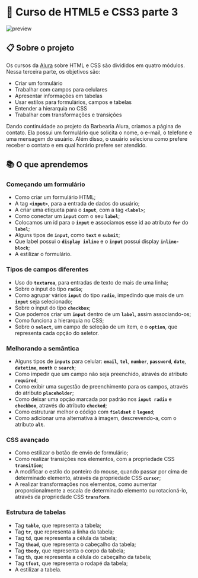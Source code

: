 # 🚀 Curso de HTML5 e CSS3 parte 3
![preview](https://github.com/nathaliagomes/alura-html5-css3-parte3/blob/main/.github/html5-css3-parte3-banner.PNG)

## 📋 Sobre o projeto

Os cursos da [Alura](https://www.alura.com.br/) sobre HTML e CSS são divididos em quatro módulos. Nessa terceira parte, os objetivos são:

* Criar um formulário
* Trabalhar com campos para celulares
* Apresentar informações em tabelas
* Usar estilos para formulários, campos e tabelas
* Entender a hierarquia no CSS
* Trabalhar com transformações e transições

Dando continuidade ao projeto da Barbearia Alura, criamos a página de contato. Ela possui um formulário que solicita o nome, 
o e-mail, o telefone e uma mensagem do usuário. Além disso, o usuário seleciona como prefere receber o contato e em qual horário prefere ser atendido. 

## 📚 O que aprendemos

### Começando um formulário

* Como criar um formulário HTML;
* A tag **`<input>`**, para a entrada de dados do usuário;
* A criar uma etiqueta para o **`input`**, com a tag **`<label>`**;
* Como conectar um **`input`** com o seu **`label`**;
* Colocamos um id para o **`input`** e associamos esse id ao atributo **`for`** do **`label`**;
* Alguns tipos de **`input`**, como **`text`** e **`submit`**;
* Que label possui o **`display inline`** e o **`input`** possui display **`inline-block`**;
* A estilizar o formulário.

### Tipos de campos diferentes

* Uso do **`textarea`**, para entradas de texto de mais de uma linha;
* Sobre o input do tipo **`radio`**;
* Como agrupar vários **`input`** do tipo **`radio`**, impedindo que mais de um **`input`** seja selecionado;
* Sobre o input do tipo **`checkbox`**;
* Que podemos criar um **`input`** dentro de um **`label`**, assim associando-os;
* Como funciona a hierarquia no CSS;
* Sobre o **`select`**, um campo de seleção de um item, e o **`option`**, que representa cada opção do seletor.

### Melhorando a semântica 

* Alguns tipos de **`inputs`** para celular: **`email`**, **`tel`**, **`number`**, **`password`**, **`date`**, **`datetime`**, **`month`** e **`search`**;
* Como impedir que um campo não seja preenchido, através do atributo **`required`**;
* Como exibir uma sugestão de preenchimento para os campos, através do atributo **`placeholder`**;
* Como deixar uma opção marcada por padrão nos **`input radio`** e **`checkbox`**, através do atributo **`checked`**;
* Como estruturar melhor o código com **`fieldset`** e **`legend`**;
* Como adicionar uma alternativa à imagem, descrevendo-a, com o atributo **`alt`**.

### CSS avançado

* Como estilizar o botão de envio de formulário;
* Como realizar transições nos elementos, com a propriedade CSS **`transition`**;
* A modificar o estilo do ponteiro do mouse, quando passar por cima de determinado elemento, através da propriedade CSS **`cursor`**;
* A realizar transformações nos elementos, como aumentar proporcionalmente a escala de determinado elemento ou rotacioná-lo, através da propriedade CSS **`transform`**.

### Estrutura de tabelas

* Tag **`table`**, que representa a tabela;
* Tag **`tr`**, que representa a linha da tabela;
* Tag **`td`**, que representa a célula da tabela;
* Tag **`thead`**, que representa o cabeçalho da tabela;
* Tag **`tbody`**, que representa o corpo da tabela;
* Tag **`th`**, que representa a célula do cabeçalho da tabela;
* Tag **`tfoot`**, que representa o rodapé da tabela;
* A estilizar a tabela.
